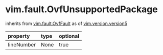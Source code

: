 vim.fault.OvfUnsupportedPackage
===============================
inherits from [vim.fault.OvfFault](docs/vim.fault.OvfFault.md)
as of [vim.version.version5](docs/vim.version.md)

| property | type | optional |
|:---------|:-----|:---------|
| lineNumber | None | true |
